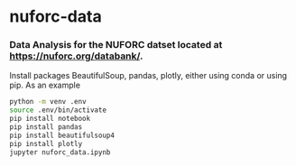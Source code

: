 # nuforc-data

### Data Analysis for the NUFORC datset located at https://nuforc.org/databank/. 



Install packages BeautifulSoup, pandas, plotly, either using conda or using pip. 
As an example
```bash
python -m venv .env
source .env/bin/activate
pip install notebook
pip install pandas
pip install beautifulsoup4
pip install plotly
jupyter nuforc_data.ipynb
```